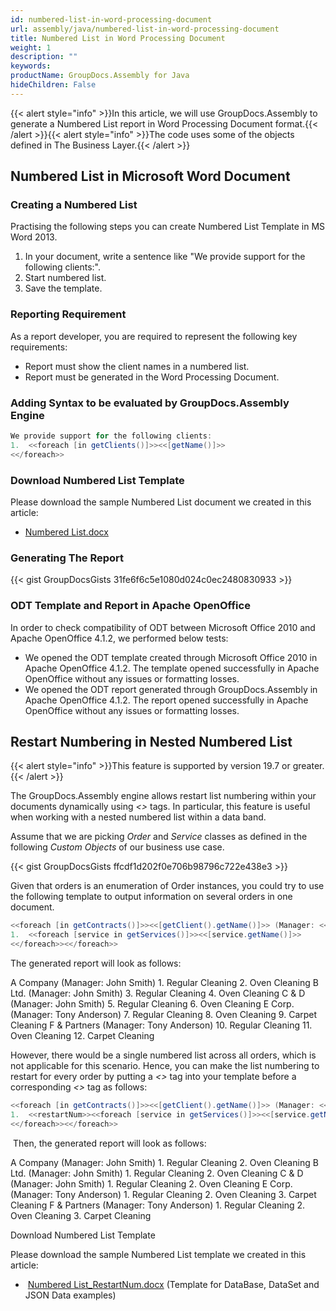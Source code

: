 ```yaml
---
id: numbered-list-in-word-processing-document
url: assembly/java/numbered-list-in-word-processing-document
title: Numbered List in Word Processing Document
weight: 1
description: ""
keywords: 
productName: GroupDocs.Assembly for Java
hideChildren: False
---
```

{{< alert style="info" >}}In this article, we will use GroupDocs.Assembly to generate a Numbered List report in Word Processing Document format.{{< /alert >}}{{< alert style="info" >}}The code uses some of the objects defined in The Business Layer.{{< /alert >}}

## Numbered List in Microsoft Word Document

### Creating a Numbered List

Practising the following steps you can create Numbered List Template in MS Word 2013.

1.  In your document, write a sentence like "We provide support for the following clients:".
2.  Start numbered list.
3.  Save the template.

### Reporting Requirement

As a report developer, you are required to represent the following key requirements:

*   Report must show the client names in a numbered list.
*   Report must be generated in the Word Processing Document.

### Adding Syntax to be evaluated by GroupDocs.Assembly Engine

```java
We provide support for the following clients:
1.	<<foreach [in getClients()]>><<[getName()]>>
<</foreach>>

```

### Download Numbered List Template

Please download the sample Numbered List document we created in this article:

*   [Numbered List.docx](https://github.com/groupdocs-assembly/GroupDocs.Assembly-for-Java/blob/master/Examples/GroupDocs.Assembly.Examples.Java/Data/Storage/Word%20Templates/Numbered%20List.docx?raw=true)

### Generating The Report

{{< gist GroupDocsGists 31fe6f6c5e1080d024c0ec2480830933 >}}



### ODT Template and Report in Apache OpenOffice

In order to check compatibility of ODT between Microsoft Office 2010 and Apache OpenOffice 4.1.2, we performed below tests:

*   We opened the ODT template created through Microsoft Office 2010 in Apache OpenOffice 4.1.2. The template opened successfully in Apache OpenOffice without any issues or formatting losses.
*   We opened the ODT report generated through GroupDocs.Assembly in Apache OpenOffice 4.1.2. The report opened successfully in Apache OpenOffice without any issues or formatting losses.

## Restart Numbering in Nested Numbered List 

{{< alert style="info" >}}This feature is supported by version 19.7 or greater.{{< /alert >}}

  
The GroupDocs.Assembly engine allows restart list numbering within your documents dynamically using *<<restartNum>>* tags. In particular, this feature is useful when working with a nested numbered list within a data band.

Assume that we are picking *Order* and *Service* classes as defined in the following *Custom Objects* of our business use case.

{{< gist GroupDocsGists ffcdf1d202f0e706b98796c722e438e3 >}}



Given that orders is an enumeration of Order instances, you could try to use the following template to output information on several orders in one document.

```java
<<foreach [in getContracts()]>><<[getClient().getName()]>> (Manager: <<[getManager().getName()]>>)
1.  <<foreach [service in getServices()]>><<[service.getName()]>>
<</foreach>><</foreach>>
```

The generated report will look as follows:

A Company (Manager: John Smith)
	1.	Regular Cleaning
	2.	Oven Cleaning
B Ltd. (Manager: John Smith)
	3.	Regular Cleaning
	4.	Oven Cleaning
C & D (Manager: John Smith)
	5.	Regular Cleaning
	6.	Oven Cleaning
E Corp. (Manager: Tony Anderson)
	7.	Regular Cleaning
	8.	Oven Cleaning
	9.	Carpet Cleaning
F & Partners (Manager: Tony Anderson)
	10.	Regular Cleaning
	11.	Oven Cleaning
	12.	Carpet Cleaning

However, there would be a single numbered list across all orders, which is not applicable for this scenario. Hence, you can make the list numbering to restart for every order by putting a *<<restartNum>>* tag into your template before a corresponding *<<foreach>>* tag as follows:

```java
<<foreach [in getContracts()]>><<[getClient().getName()]>> (Manager: <<[getManager().getName()]>>)
1.  <<restartNum>><<foreach [service in getServices()]>><<[service.getName()]>>
<</foreach>><</foreach>>
```

 Then, the generated report will look as follows:

A Company (Manager: John Smith)
	1.	Regular Cleaning
	2.	Oven Cleaning
B Ltd. (Manager: John Smith)
	1.	Regular Cleaning
	2.	Oven Cleaning
C & D (Manager: John Smith)
	1.	Regular Cleaning
	2.	Oven Cleaning
E Corp. (Manager: Tony Anderson)
	1.	Regular Cleaning
	2.	Oven Cleaning
	3.	Carpet Cleaning
F & Partners (Manager: Tony Anderson)
	1.	Regular Cleaning
	2.	Oven Cleaning
	3.	Carpet Cleaning

Download Numbered List Template

Please download the sample Numbered List template we created in this article:

*    [Numbered List\_RestartNum.docx](attachments/29360197/85426183.docx) (Template for DataBase, DataSet and JSON Data examples)
